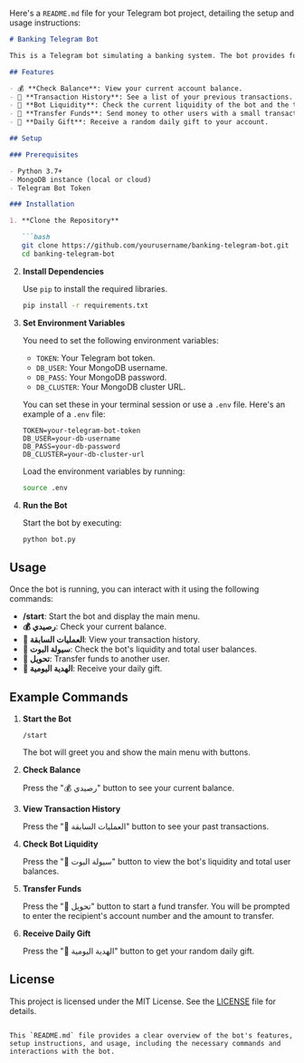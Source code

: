 Here's a `README.md` file for your Telegram bot project, detailing the setup and usage instructions:

```markdown
# Banking Telegram Bot

This is a Telegram bot simulating a banking system. The bot provides functionalities such as balance checking, transaction history, fund transfers, and daily gifts. It uses Python with the `telebot` library and MongoDB for data storage.

## Features

- 💰 **Check Balance**: View your current account balance.
- 📜 **Transaction History**: See a list of your previous transactions.
- 🏦 **Bot Liquidity**: Check the current liquidity of the bot and the total balance of all users.
- 💸 **Transfer Funds**: Send money to other users with a small transaction fee.
- 🎁 **Daily Gift**: Receive a random daily gift to your account.

## Setup

### Prerequisites

- Python 3.7+
- MongoDB instance (local or cloud)
- Telegram Bot Token

### Installation

1. **Clone the Repository**

   ```bash
   git clone https://github.com/yourusername/banking-telegram-bot.git
   cd banking-telegram-bot
   ```

2. **Install Dependencies**

   Use `pip` to install the required libraries.

   ```bash
   pip install -r requirements.txt
   ```

3. **Set Environment Variables**

   You need to set the following environment variables:

   - `TOKEN`: Your Telegram bot token.
   - `DB_USER`: Your MongoDB username.
   - `DB_PASS`: Your MongoDB password.
   - `DB_CLUSTER`: Your MongoDB cluster URL.

   You can set these in your terminal session or use a `.env` file. Here's an example of a `.env` file:

   ```plaintext
   TOKEN=your-telegram-bot-token
   DB_USER=your-db-username
   DB_PASS=your-db-password
   DB_CLUSTER=your-db-cluster-url
   ```

   Load the environment variables by running:

   ```bash
   source .env
   ```

4. **Run the Bot**

   Start the bot by executing:

   ```bash
   python bot.py
   ```

## Usage

Once the bot is running, you can interact with it using the following commands:

- **/start**: Start the bot and display the main menu.
- **💰 رصيدي**: Check your current balance.
- **📜 العمليات السابقة**: View your transaction history.
- **🏦 سيولة البوت**: Check the bot's liquidity and total user balances.
- **💸 تحويل**: Transfer funds to another user.
- **🎁 الهدية اليومية**: Receive your daily gift.

## Example Commands

1. **Start the Bot**

   ```plaintext
   /start
   ```

   The bot will greet you and show the main menu with buttons.

2. **Check Balance**

   Press the "💰 رصيدي" button to see your current balance.

3. **View Transaction History**

   Press the "📜 العمليات السابقة" button to see your past transactions.

4. **Check Bot Liquidity**

   Press the "🏦 سيولة البوت" button to view the bot's liquidity and total user balances.

5. **Transfer Funds**

   Press the "💸 تحويل" button to start a fund transfer. You will be prompted to enter the recipient's account number and the amount to transfer.

6. **Receive Daily Gift**

   Press the "🎁 الهدية اليومية" button to get your random daily gift.

## License

This project is licensed under the MIT License. See the [LICENSE](LICENSE) file for details.
```

This `README.md` file provides a clear overview of the bot's features, setup instructions, and usage, including the necessary commands and interactions with the bot.
